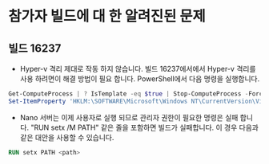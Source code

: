 # <a name="known-issues-for-insider-builds"></a>참가자 빌드에 대 한 알려진된 문제

## <a name="build-16237"></a>빌드 16237

- Hyper-v 격리 제대로 작동 하지 않습니다. 빌드 16237에서에서 Hyper-v 격리를 사용 하려면이 해결 방법이 필요 합니다. PowerShell에서 다음 명령을 실행합니다.

```PowerShell
Get-ComputeProcess | ? IsTemplate -eq $true | Stop-ComputeProcess -Force
Set-ItemProperty 'HKLM:\SOFTWARE\Microsoft\Windows NT\CurrentVersion\Virtualization\Containers\' -Name TemplateVmCount -Type dword -Value 0 -Force
```

- Nano 서버는 이제 사용자로 실행 되므로 관리자 권한이 필요한 명령은 실패 합니다. "RUN setx /M PATH" 같은 줄을 포함하면 빌드가 실패합니다. 이 경우 다음과 같은 대안을 사용할 수 있습니다.

```dockerfile
RUN setx PATH <path>
```

